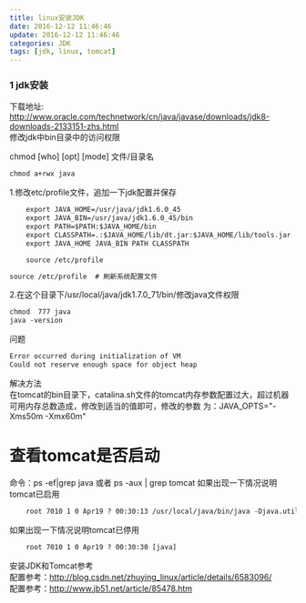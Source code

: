 ```yaml
---
title: linux安装JDK
date: 2016-12-12 11:46:46
update: 2016-12-12 11:46:46
categories: JDK
tags: [jdk, linux, tomcat]
---
```


### 1 jdk安装
<!-- more -->
下载地址:  
	http://www.oracle.com/technetwork/cn/java/javase/downloads/jdk8-downloads-2133151-zhs.html  
修改jdk中bin目录中的访问权限  
<!-- more -->

chmod [who] [opt] [mode] 文件/目录名  

```apache
chmod a+rwx java  
```

1.修改etc/profile文件，追加一下jdk配置并保存  
```apache
	export JAVA_HOME=/usr/java/jdk1.6.0_45  
	export JAVA_BIN=/usr/java/jdk1.6.0_45/bin  
	export PATH=$PATH:$JAVA_HOME/bin  
	export CLASSPATH=.:$JAVA_HOME/lib/dt.jar:$JAVA_HOME/lib/tools.jar  
	export JAVA_HOME JAVA_BIN PATH CLASSPATH  
```
```apache
	source /etc/profile
```

```apache
source /etc/profile  # 刷新系统配置文件
```

2.在这个目录下/usr/local/java/jdk1.7.0_71/bin/修改java文件权限  
```apache
chmod  777 java 
java -version 
```
  
问题  
	
```apache
Error occurred during initialization of VM  
Could not reserve enough space for object heap  
```

解决方法  
	在tomcat的bin目录下，catalina.sh文件的tomcat内存参数配置过大，超过机器可用内存总数造成，修改到适当的值即可，修改的参数   为：JAVA_OPTS="-Xms50m -Xmx60m"
  
  
 # 查看tomcat是否启动
 
命令：ps -ef|grep java 或者 ps -aux | grep tomcat
如果出现一下情况说明tomcat已启用

```apache
	root 7010 1 0 Apr19 ? 00:30:13 /usr/local/java/bin/java -Djava.util.logging.config.file=/usr/local/tomcat/conf/logging.properties -Djava.awt.headless=true -Dfile.encoding=UTF-8 -server -Xms1024m -Xmx1024m -XX:NewSize=256m -XX:MaxNewSize=256m -XX:PermSize=256m -XX:MaxPermSize=256m -XX:+DisableExplicitGC -Djava.util.logging.manager=org.apache.juli.ClassLoaderLogManager -Djava.endorsed.dirs=/usr/local/tomcat/endorsed -classpath /usr/local/tomcat/bin/bootstrap.jar -Dcatalina.base=/usr/local/tomcat -Dcatalina.home=/usr/local/tomcat -Djava.io.tmpdir=/usr/local/tomcat/temp org.apache.catalina.startup.Bootstrap start
```
如果出现一下情况说明tomcat已停用
```Apache
	root 7010 1 0 Apr19 ? 00:30:30 [java]
```
  
安装JDK和Tomcat参考  
配置参考：http://blog.csdn.net/zhuying_linux/article/details/6583096/  
配置参考：http://www.jb51.net/article/85478.htm  